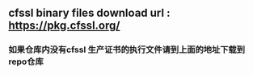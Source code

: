 ## cfssl binary  files download url : https://pkg.cfssl.org/
### 如果仓库内没有cfssl 生产证书的执行文件请到上面的地址下载到 repo仓库



